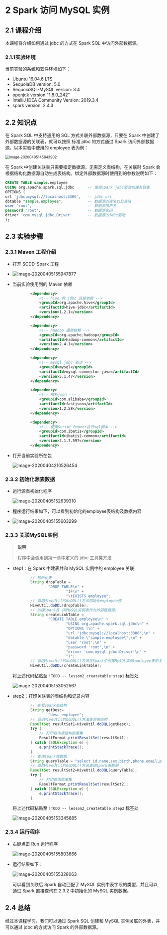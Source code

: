 # 2 Spark 访问 MySQL 实例

## 2.1 课程介绍

本课程将介绍如何通过 jdbc 的方式在 Spark SQL 中访问外部数据源。

### 2.1.1实验环境

当前实验的系统和软件环境如下：

* Ubuntu 16.04.6 LTS
* SequoiaDB version: 5.0
* SequoiaSQL-MySQL version: 3.4
* openjdk version "1.8.0_242"
* IntelliJ IDEA Community Version: 2019.3.4
* spark version: 2.4.3

## 2.2 知识点

在 Spark SQL 中支持通用的 SQL 方式关联外部数据源，只要在 Spark 中创建了外部数据源的关联表，就可以按照 标准 jdbc 的方式通过 Spark 访问外部数据源。以本实验中使用的 employee 表为例：

<img src="https://raw.githubusercontent.com/AarZK/picstore/master/20200406170227.png" alt="image-20200405145643902" style="zoom:80%;" />

在 Spark 中创建关联表只需要指定数据源，无需定义表结构，在关联时 Spark 会根据结构化数据源自动生成表结构。绑定外部数据源时使用到的参数说明如下：

```sql
CREATE TABLE sample.employee
USING org.apache.spark.sql.jdbc      -- 使用Spark jdbc驱动创建关联表
OPTIONS (
url 'jdbc:mysql://localhost:3306',   -- jdbc url
dbtable "sample.employee",           -- 数据源的库名以及表名
user 'root',                         -- 数据源用户名 
password 'root',                     -- 数据源密码
driver 'com.mysql.jdbc.Driver'       -- 数据源的jdbc驱动
);
```

## 2.3 实验步骤

### 2.3.1 Maven 工程介绍

* 打开 SCDD-Spark 工程

* ![image-20200405155947877](https://raw.githubusercontent.com/AarZK/picstore/master/20200406170235.png)

* 当前实验使用到的 Maven 依赖

  ```xml
          <dependency>
              <!-- hive 的 jdbc 连接依赖 -->
              <groupId>org.apache.hive</groupId>
              <artifactId>hive-jdbc</artifactId>
              <version>1.2.1</version>
          </dependency>
  
          <dependency>
              <!-- hadoop 通用依赖 -->
              <groupId>org.apache.hadoop</groupId>
              <artifactId>hadoop-common</artifactId>
              <version>2.4.1</version>
          </dependency>
  
          <dependency>
              <!-- mysql jdbc 驱动 -->
              <groupId>mysql</groupId>
              <artifactId>mysql-connector-java</artifactId>
              <version>5.1.47</version>
          </dependency>
  
          <dependency>
              <!-- 解析json -->
              <groupId>com.alibaba</groupId>
              <artifactId>fastjson</artifactId>
              <version>1.2.58</version>
          </dependency>
  
          <dependency>
              <!-- 使用Script Runner执行sql脚本 -->
              <groupId>com.ibatis</groupId>
              <artifactId>ibatis2-common</artifactId>
              <version>2.1.7.597</version>
          </dependency>
  ```

* 打开当前实验所在包

  ![image-20200404210526454](https://raw.githubusercontent.com/AarZK/picstore/master/20200406170228.png)

### 2.3.2 初始化源表数据

* 运行源表初始化程序

  ![image-20200405152639310](https://raw.githubusercontent.com/AarZK/picstore/master/20200406170229.png)

* 程序运行结果如下，可以看到初始化的employee表结构及数据内容

* ![image-20200405155603299](https://raw.githubusercontent.com/AarZK/picstore/master/20200406170233.png)

### 2.3.3 关联MySQL实例

> **说明**
>
> 程序中会调用到第一章中定义的 jdbc 工具类方法

* step1：在 Spark 中建表并和 MySQL 实例中的 employee 关联

  ```java
          // 初始化表
          String dropTable =
                  "DROP TABLE\n" +
                          "IF\n" +
                          "\tEXISTS employee";
          // 调用HiveUtil的doDDL()方法初始化employee表
          HiveUtil.doDDL(dropTable);
          // 创建Spark表（将MySQL实例表作为外部数据源）
          String createLinkTable =
                  "CREATE TABLE employee\n" +
                          "USING org.apache.spark.sql.jdbc\n" +
                          "OPTIONS (\n" +
                          "url 'jdbc:mysql://localhost:3306',\n" +
                          "dbtable \"sample.employee\",\n" +
                          "user 'root',\n" +
                          "password 'root',\n" +
                          "driver 'com.mysql.jdbc.Driver'\n" +
                          ")";
          // 调用HiveUtil的doDDL()方法在Spark中创建MySQL实例employee表的关联外表
          HiveUtil.doDDL(createLinkTable);
  ```

  将上述代码粘贴至 `!TODO -- lesson2_createtable:step1` 标签处

  ![image-20200405153052567](https://raw.githubusercontent.com/AarZK/picstore/master/20200406170230.png)

* step2：打印关联表的表结构和记录内容

  ```java
          // 查看Spark表结构
          String getDesc=
                  "desc employee";
          // 调用HiveUtil的doDQL()方法查询表结构
          ResultSet resultSet1=HiveUtil.doDQL(getDesc);
          try {
              // 打印查询表结构结果集
              ResultFormat.printResultSet(resultSet1);
          } catch (SQLException e) {
              e.printStackTrace();
          }
          // 查询Spark表数据
          String queryTable = "select id,name,sex,birth,phone,email,position,address from employee";
          // 调用HiveUtil的doDQL()方法查询Spark表数据
          ResultSet resultSet2=HiveUtil.doDQL(queryTable);
          try {
              // 打印查询结果集
              ResultFormat.printResultSet(resultSet2);
          } catch (SQLException e) {
              e.printStackTrace();
          }
  ```

  将上述代码粘贴至 `!TODO -- lesson2_createtable:step2` 标签处

  ![image-20200405153345685](https://raw.githubusercontent.com/AarZK/picstore/master/20200406170231.png)

### 2.3.4 运行程序

* 右键点击 Run 运行程序

  ![image-20200405155803666](https://raw.githubusercontent.com/AarZK/picstore/master/20200406170234.png)

* 运行结果如下：

  <img src="https://raw.githubusercontent.com/AarZK/picstore/master/20200406170232.png" alt="image-20200405155328063"  />

  可以看到关联后 Spark 自动匹配了 MySQL 实例中表字段的类型，并且可以通过 Spark 直接查询在 2.3.2 中初始化的 MySQL 实例数据。

## 2.4 总结

经过本课程学习，我们可以通过 Spark SQL 创建和 MySQL 实例关联的外表，并可以通过 jdbc 的方式访问 Spark 的外部数据源。
